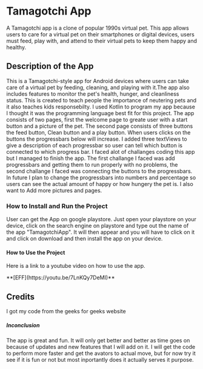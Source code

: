 <h1>Tamagotchi App</h1>
<p>A Tamagotchi app is a clone of popular 1990s virtual pet. 
  This app allows users to care for a virtual pet on their smartphones or digital devices,
  users must feed, play with, and attend to their virtual pets to keep  them happy and healthy.
</p>

<h2>Description of the App</h2>
<p>This is a Tamagotchi-style app for Android devices where users can take care of a virtual pet by feeding, cleaning, and playing with it.The app also includes features
to monitor the pet's health, hunger, and cleanliness status. This is created to teach people the importance of neutering pets and it also teaches kids responsebilty.
I used Kotlin to program my app because I thought it was the programming language best fit for this project. The app consists of two pages, first the welcome page to
greate user with a start button and a picture of the pet. The second page consists of three buttons the feed button, Clean button and a play button. When users clicks 
on the buttons the progressbars below will increase. I added three textViews to give a description of each progressbar so user can tell which button is connected to which 
progress bar. I faced alot of challanges coding this app but I managed to finish the app. The first challange I faced was add progressbars and getting them to run properly with no problems, the second challange I faced was connecting the buttons to the progressbars. In future I plan to change the progressbars into numbers and percentage so 
users can see the actual amount of happy or how hungery the pet is. I also want to Add more pictures and pages.</p>

<h3>How to Install and Run the Project</h3>
<p>User can get the App on google playstore. Just open your playstore on your device, click on the search engine on playstore and type out the name of the app "TamagotchiApp".
It will then appear and you will have to click on it and click on download and then install the app on your device.</p>

<h4>How to Use the Project</h4>
<p>Here is a link to a youtube video on how to use the app.</p> **[EFF](https://youtu.be/7LnKQy7DeMI)**

<h2>Credits</h2>
<p>I got my code from the geeks for geeks website <a href=https://www.geeksforgeeks.org/progressbar-in-kotlin/?ref=gcse></a> </p>

<h5>Inconclusion</h5>
<p>The app is great and fun. It will only get better and better as time goes on because of updates and new features that I will add on it. I will get the code to perform 
more faster and get the avators to actual move, but for now try it see if it is fun or not but most inportantly does it actually serves it purpose.</p>


